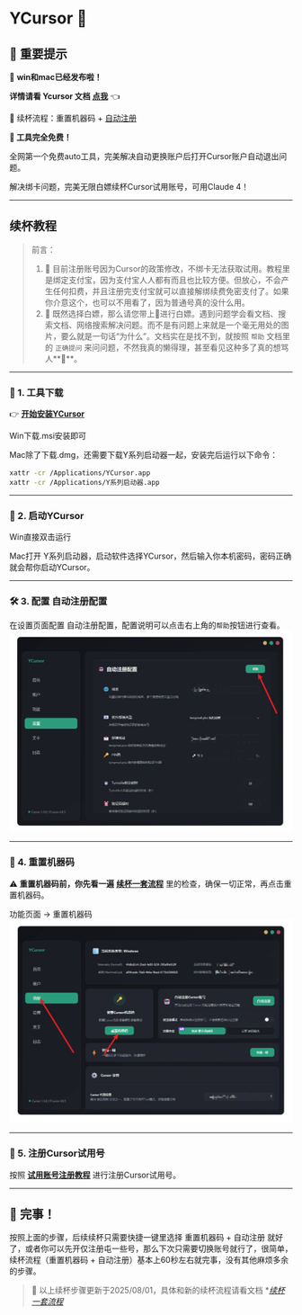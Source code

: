# YCursor 🚀

## 🌟 重要提示

🎉 **win和mac已经发布啦！**

**详情请看 Ycursor 文档 [点我](https://docs.qq.com/aio/DV2VKUnNaeFRyRGRH?p=DKRZhtXI98ELAa724va8q8)** 👈

🔄 续杯流程：重置机器码 + [自动注册](https://docs.qq.com/aio/DV2VKUnNaeFRyRGRH?electronTabTitle=欢迎使用YCursor&isOfflineNewFileFlag=true&p=TMZFTjie4rZzPpOoMpORwZ&client_hint=0)

**🎉 工具完全免费！**

全网第一个免费auto工具，完美解决自动更换账户后打开Cursor账户自动退出问题。

解决绑卡问题，完美无限白嫖续杯Cursor试用账号，可用Claude 4！

------

##  续杯教程

> 前言：
>
> 1. 📝 目前注册账号因为Cursor的政策修改，不绑卡无法获取试用。教程里是绑定支付宝，因为支付宝人人都有而且也比较方便。但放心，不会产生任何扣费，并且注册完支付宝就可以直接解绑续费免密支付了。如果你介意这个，也可以不用看了，因为普通号真的没什么用。
> 2. 🤔 既然选择白嫖，那么请您带上🧠进行白嫖。遇到问题学会看文档、搜索文档、网络搜索解决问题。而不是有问题上来就是一个毫无用处的图片，要么就是一句话“为什么”。文档实在是找不到，就按照 `帮助` 文档里的 `正确提问` 来问问题，不然我真的懒得理，甚至看见这种多了真的想骂人**💢**。

------

### 💾 1. 工具下载

👉 **[开始安装YCursor](https://docs.qq.com/aio/DV2VKUnNaeFRyRGRH?electronTabTitle=欢迎使用YCursor&isOfflineNewFileFlag=true&p=dzwEhos3nJgQtmBcAc9QAC&client_hint=0)**

 Win下载.msi安装即可

Mac除了下载.dmg，还需要下载Y系列启动器一起，安装完后运行以下命令：

```bash
xattr -cr /Applications/YCursor.app
xattr -cr /Applications/Y系列启动器.app
```

------

### 🚀 2. 启动YCursor

Win直接双击运行

Mac打开 Y系列启动器，启动软件选择YCursor，然后输入你本机密码，密码正确就会帮你启动YCursor。

------

### 🛠️ 3. 配置 自动注册配置

在设置页面配置 自动注册配置，配置说明可以点击右上角的`帮助`按钮进行查看。
<img src="./img/YanX_2025-08-01_10-14-55.jpg" style="zoom: 50%;" />

------

### 🔄 4. 重置机器码

⚠️ **重置机器码前，你先看一遍** **[续杯一套流程](https://docs.qq.com/aio/DV2VKUnNaeFRyRGRH?electronTabTitle=欢迎使用YCursor&isOfflineNewFileFlag=true&p=XLdQ3OvGxyho4uxjCDiAyI&client_hint=0&client_hint=0)** 里的检查，确保一切正常，再点击重置机器码。

功能页面 -> 重置机器码
<img src="./img/YanX_2025-08-01_10-15-24.jpg" style="zoom:50%;" />

------

### 📝 5. 注册Cursor试用号

按照 **[试用账号注册教程](https://docs.qq.com/aio/DV2VKUnNaeFRyRGRH?electronTabTitle=欢迎使用YCursor&isOfflineNewFileFlag=true&p=TMZFTjie4rZzPpOoMpORwZ&client_hint=0&client_hint=0)** 进行注册Cursor试用号。

------

## 🎉 完事！

按照上面的步骤，后续续杯只需要快捷一键里选择 重置机器码 + 自动注册 就好了，或者你可以先开仅注册屯一些号，那么下次只需要切换账号就行了，很简单，续杯流程（重置机器码 + 自动注册）基本上60秒左右就完事，没有其他麻烦多余的步骤。

> 📅 以上续杯步骤更新于2025/08/01，具体和新的续杯流程请看文档 **[续杯一套流程](https://docs.qq.com/aio/DV2VKUnNaeFRyRGRH?electronTabTitle=欢迎使用YCursor&isOfflineNewFileFlag=true&p=XLdQ3OvGxyho4uxjCDiAyI&client_hint=0&client_hint=0)*
